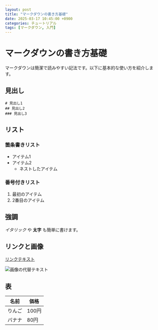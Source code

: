 ```yaml
---
layout: post
title: "マークダウンの書き方基礎"
date: 2025-03-17 10:45:00 +0900
categories: チュートリアル
tags: [マークダウン, 入門]
---
```


# マークダウンの書き方基礎

マークダウンは簡潔で読みやすい記法です。以下に基本的な使い方を紹介します。

## 見出し

```
# 見出し1
## 見出し2
### 見出し3
```

## リスト

### 箇条書きリスト
- アイテム1
- アイテム2
  - ネストしたアイテム

### 番号付きリスト
1. 最初のアイテム
2. 2番目のアイテム

## 強調

*イタリック* や **太字** も簡単に書けます。

## リンクと画像

[リンクテキスト](https://example.com)

![画像の代替テキスト](/assets/images/sample.jpg)

## 表

| 名前 | 価格 |
|------|------|
| りんご | 100円 |
| バナナ | 80円 |